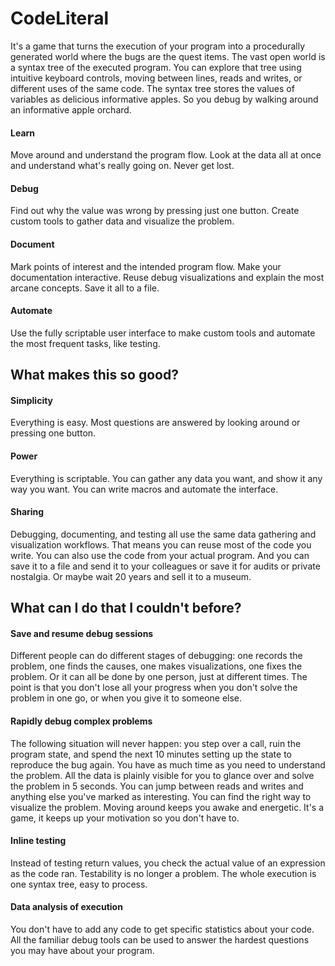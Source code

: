 # CodeLiteral

It's a game that turns the execution of your program into a procedurally generated world where the bugs are the quest items. The vast open world is a syntax tree of the executed program. You can explore that tree using intuitive keyboard controls, moving between lines, reads and writes, or different uses of the same code. The syntax tree stores the values of variables as delicious informative apples. So you debug by walking around an informative apple orchard.

#### Learn

Move around and understand the program flow. Look at the data all at once and understand what's really going on. Never get lost.

#### Debug

Find out why the value was wrong by pressing just one button. Create custom tools to gather data and visualize the problem.

#### Document

Mark points of interest and the intended program flow. Make your documentation interactive. Reuse debug visualizations and explain the most arcane concepts. Save it all to a file.

#### Automate

Use the fully scriptable user interface to make custom tools and automate the most frequent tasks, like testing.


## What makes this so good?

#### Simplicity

Everything is easy. Most questions are answered by looking around or pressing one button.

#### Power

Everything is scriptable. You can gather any data you want, and show it any way you want. You can write macros and automate the interface.

#### Sharing

Debugging, documenting, and testing all use the same data gathering and visualization workflows. That means you can reuse most of the code you write. You can also use the code from your actual program. And you can save it to a file and send it to your colleagues or save it for audits or private nostalgia. Or maybe wait 20 years and sell it to a museum.


## What can I do that I couldn't before?

#### Save and resume debug sessions

Different people can do different stages of debugging: one records the problem, one finds the causes, one makes visualizations, one fixes the problem. Or it can all be done by one person, just at different times. The point is that you don't lose all your progress when you don't solve the problem in one go, or when you give it to someone else.

#### Rapidly debug complex problems

The following situation will never happen: you step over a call, ruin the program state, and spend the next 10 minutes setting up the state to reproduce the bug again. You have as much time as you need to understand the problem. All the data is plainly visible for you to glance over and solve the problem in 5 seconds. You can jump between reads and writes and anything else you've marked as interesting. You can find the right way to visualize the problem. Moving around keeps you awake and energetic. It's a game, it keeps up your motivation so you don't have to.

#### Inline testing

Instead of testing return values, you check the actual value of an expression as the code ran. Testability is no longer a problem. The whole execution is one syntax tree, easy to process.

#### Data analysis of execution

You don't have to add any code to get specific statistics about your code. All the familiar debug tools can be used to answer the hardest questions you may have about your program.